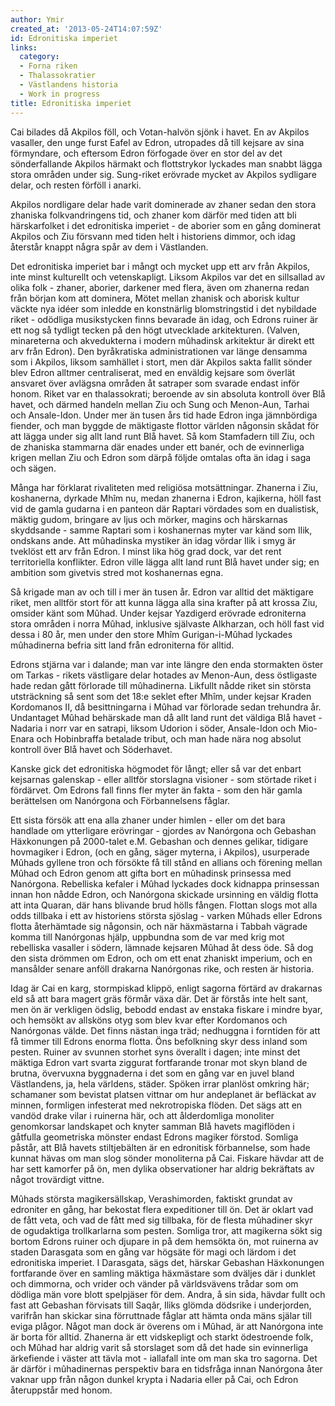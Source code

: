 ```yaml
---
author: Ymir
created_at: '2013-05-24T14:07:59Z'
id: Edronitiska imperiet
links:
  category:
  - Forna riken
  - Thalassokratier
  - Västlandens historia
  - Work in progress
title: Edronitiska imperiet
---
```


Cai bilades då Akpilos föll, och Votan-halvön sjönk i havet. En av Akpilos vasaller, den unge furst
Eafel av Edron, utropades då till kejsare av sina förmyndare, och eftersom Edron förfogade över en
stor del av det sönderfallande Akpilos härmakt och flottstrykor lyckades man snabbt lägga stora
områden under sig. Sung-riket erövrade mycket av Akpilos sydligare delar, och resten förföll i
anarki.

Akpilos nordligare delar hade varit dominerade av zhaner sedan den stora zhaniska folkvandringens
tid, och zhaner kom därför med tiden att bli härskarfolket i det edronitiska imperiet - de aborier
som en gång dominerat Akpilos och Ziu försvann med tiden helt i historiens dimmor, och idag återstår
knappt några spår av dem i Västlanden.

Det edronitiska imperiet bar i mångt och mycket upp ett arv från Akpilos, inte minst kulturellt och
vetenskapligt. Liksom Akpilos var det en sillsallad av olika folk - zhaner, aborier, darkener med
flera, även om zhanerna redan från början kom att dominera, Mötet mellan zhanisk och aborisk kultur
väckte nya idéer som inledde en konstnärlig blomstringstid i det nybildade riket - odödliga
musikstycken finns bevarade än idag, och Edrons ruiner är ett nog så tydligt tecken på den högt
utvecklade arkitekturen. (Valven, minareterna och akvedukterna i modern mûhadinsk arkitektur är
direkt ett arv från Edron). Den byråkratiska administrationen var länge densamma som i Akpilos,
liksom samhället i stort, men där Akpilos sakta fallit sönder blev Edron alltmer centraliserat, med
en enväldig kejsare som överlät ansvaret över avlägsna områden åt satraper som svarade endast inför
honom. Riket var en thalassokrati; beroende av sin absoluta kontroll över Blå havet, och därmed
handeln mellan Ziu och Sung och Menon-Aun, Tarhai och Ansale-Idon. Under mer än tusen års tid hade
Edron inga jämnbördiga fiender, och man byggde de mäktigaste flottor världen någonsin skådat för att
lägga under sig allt land runt Blå havet. Så kom Stamfadern till Ziu, och de zhaniska stammarna där
enades under ett banér, och de evinnerliga krigen mellan Ziu och Edron som därpå följde omtalas ofta
än idag i saga och sägen.

Många har förklarat rivaliteten med religiösa motsättningar. Zhanerna i Ziu, koshanerna, dyrkade
Mhîm nu, medan zhanerna i Edron, kajikerna, höll fast vid de gamla gudarna i en panteon där Raptari
vördades som en dualistisk, mäktig gudom, bringare av ljus och mörker, magins och härskarnas
skyddsande - samme Raptari som i koshanernas myter var känd som Ilik, ondskans ande. Att mûhadinska
mystiker än idag vördar Ilik i smyg är tveklöst ett arv från Edron. I minst lika hög grad dock, var
det rent territoriella konflikter. Edron ville lägga allt land runt Blå havet under sig; en ambition
som givetvis stred mot koshanernas egna.

Så krigade man av och till i mer än tusen år. Edron var alltid det mäktigare riket, men alltför
stort för att kunna lägga alla sina krafter på att krossa Ziu, omsider känt som Mûhad. Under kejsar
Yazdigerd erövrade edroniterna stora områden i norra Mûhad, inklusive självaste Alkharzan, och höll
fast vid dessa i 80 år, men under den store Mhîm Gurigan-i-Mûhad lyckades mûhadinerna befria sitt
land från edroniterna för alltid.

Edrons stjärna var i dalande; man var inte längre den enda stormakten öster om Tarkas - rikets
västligare delar hotades av Menon-Aun, dess östligaste hade redan gått förlorade till mûhadinerna.
Likfullt nådde riket sin största utsträckning så sent som det 18:e seklet efter Mhîm, under kejsar
Kraden Kordomanos II, då besittningarna i Mûhad var förlorade sedan trehundra år. Undantaget Mûhad
behärskade man då allt land runt det väldiga Blå havet - Nadaria i norr var en satrapi, liksom
Udorion i söder, Ansale-Idon och Mio-Enara och Hobinbraffa betalade tribut, och man hade nära nog
absolut kontroll över Blå havet och Söderhavet.

Kanske gick det edronitiska högmodet för långt; eller så var det enbart kejsarnas galenskap - eller
alltför storslagna visioner - som störtade riket i fördärvet. Om Edrons fall finns fler myter än
fakta - som den här gamla berättelsen om Nanórgona och Förbannelsens fåglar.

Ett sista försök att ena alla zhaner under himlen - eller om det bara handlade om ytterligare
erövringar - gjordes av Nanórgona och Gebashan Häxkonungen på 2000-talet e.M. Gebashan och dennes
gelikar, tidigare hovmagiker i Edron, (och en gång, säger myterna, i Akpilos), usurperade Mûhads
gyllene tron och försökte få till stånd en allians och förening mellan Mûhad och Edron genom att
gifta bort en mûhadinsk prinsessa med Nanórgona. Rebelliska kefaler i Mûhad lyckades dock kidnappa
prinsessan innan hon nådde Edron, och Nanórgona skickade ursinning en väldig flotta att inta Quaran,
där hans blivande brud hölls fången. Flottan slogs mot alla odds tillbaka i ett av historiens
största sjöslag - varken Mûhads eller Edrons flotta återhämtade sig någonsin, och när häxmästarna i
Tabbah vägrade komma till Nanórgonas hjälp, uppbundna som de var med krig mot rebelliska vasaller i
södern, lämnade kejsaren Mûhad åt dess öde. Så dog den sista drömmen om Edron, och om ett enat
zhaniskt imperium, och en mansålder senare anföll drakarna Nanórgonas rike, och resten är historia.

Idag är Cai en karg, stormpiskad klippö, enligt sagorna förtärd av drakarnas eld så att bara magert
gräs förmår växa där. Det är förstås inte helt sant, men ön är verkligen ödslig, bebodd endast av
enstaka fiskare i mindre byar, och hemsökt av allsköns otyg som blev kvar efter Kordomanos och
Nanórgonas välde. Det finns nästan inga träd; nedhuggna i forntiden för att få timmer till Edrons
enorma flotta. Öns befolkning skyr dess inland som pesten. Ruiner av svunnen storhet syns överallt i
dagen; inte minst det mäktiga Edron vart svarta ziggurat fortfarande tronar mot skyn bland de
brutna, övervuxna byggnaderna i det som en gång var en juvel bland Västlandens, ja, hela världens,
städer. Spöken irrar planlöst omkring här; schamaner som bevistat platsen vittnar om hur andeplanet
är befläckat av minnen, formligen infesterat med nekrotropiska flöden. Det sägs att en vandöd drake
vilar i ruinerna här, och att ålderdomliga monoliter genomkorsar landskapet och knyter samman Blå
havets magiflöden i gåtfulla geometriska mönster endast Edrons magiker förstod. Somliga påstår, att
Blå havets stiltjebälten är en edronitisk förbannelse, som hade kunnat hävas om man slog sönder
monoliterna på Cai. Fiskare hävdar att de har sett kamorfer på ön, men dylika observationer har
aldrig bekräftats av något trovärdigt vittne.

Mûhads största magikersällskap, Verashimorden, faktiskt grundat av edroniter en gång, har bekostat
flera expeditioner till ön. Det är oklart vad de fått veta, och vad de fått med sig tillbaka, för de
flesta mûhadiner skyr de ogudaktiga trollkarlarna som pesten. Somliga tror, att magikerna sökt sig
bortom Edrons ruiner och djupare in på dem hemsökta ön, mot ruinerna av staden Darasgata som en gång
var högsäte för magi och lärdom i det edronitiska imperiet. I Darasgata, sägs det, härskar Gebashan
Häxkonungen fortfarande över en samling mäktiga häxmästare som dväljes där i dunklet och dimmorna,
och vrider och vänder på världsvävens trådar som om dödliga män vore blott spelpjäser för dem.
Andra, å sin sida, hävdar fullt och fast att Gebashan förvisats till Saqâr, Iliks glömda dödsrike i
underjorden, varifrån han skickar sina förruttnade fåglar att hämta onda mäns själar till eviga
plågor. Något man dock är överens om i Mûhad, är att Nanórgona inte är borta för alltid. Zhanerna är
ett vidskepligt och starkt ödestroende folk, och Mûhad har aldrig varit så storslaget som då det
hade sin evinnerliga ärkefiende i väster att tävla mot - iallafall inte om man ska tro sagorna. Det
är därför i mûhadinernas perspektiv bara en tidsfråga innan Nanórgona åter vaknar upp från någon
dunkel krypta i Nadaria eller på Cai, och Edron återuppstår med honom.